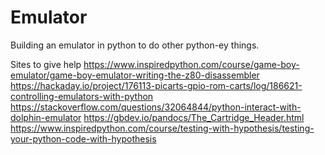 # Emulator
Building an emulator in python to do other python-ey things.

Sites to give help
https://www.inspiredpython.com/course/game-boy-emulator/game-boy-emulator-writing-the-z80-disassembler
https://hackaday.io/project/176113-picarts-gpio-rom-carts/log/186621-controlling-emulators-with-python
https://stackoverflow.com/questions/32064844/python-interact-with-dolphin-emulator
https://gbdev.io/pandocs/The_Cartridge_Header.html
https://www.inspiredpython.com/course/testing-with-hypothesis/testing-your-python-code-with-hypothesis
